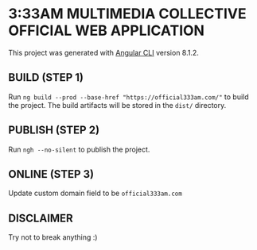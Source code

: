# 3:33AM MULTIMEDIA COLLECTIVE OFFICIAL WEB APPLICATION

This project was generated with [Angular CLI](https://github.com/angular/angular-cli) version 8.1.2.

## BUILD (STEP 1)

Run `ng build --prod --base-href "https://official333am.com/"` to build the project. The build artifacts will be stored in the `dist/` directory.

## PUBLISH (STEP 2)

Run `ngh --no-silent` to publish the project.

## ONLINE (STEP 3)

Update custom domain field to be `official333am.com`

## DISCLAIMER

Try not to break anything :)

